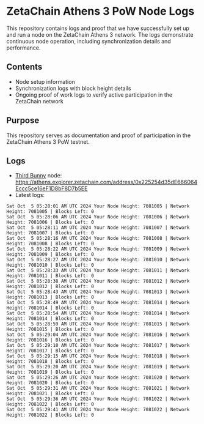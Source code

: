 # ZetaChain Athens 3 PoW Node Logs
This repository contains logs and proof that we have successfully set up and run a node on the ZetaChain Athens 3 network. The logs demonstrate continuous node operation, including synchronization details and performance.

## Contents
- Node setup information
- Synchronization logs with block height details
- Ongoing proof of work logs to verify active participation in the ZetaChain network

## Purpose
This repository serves as documentation and proof of participation in the ZetaChain Athens 3 PoW testnet.

## Logs

- [Third Bunny](https://thirdbunny.xyz/) node: https://athens.explorer.zetachain.com/address/0x225254d35dE666064Eccc5ce16eF1D8bF8D7b5EE
- Latest logs:
```
Sat Oct  5 05:28:01 AM UTC 2024 Your Node Height: 7081005 | Network Height: 7081005 | Blocks Left: 0
Sat Oct  5 05:28:06 AM UTC 2024 Your Node Height: 7081006 | Network Height: 7081006 | Blocks Left: 0
Sat Oct  5 05:28:11 AM UTC 2024 Your Node Height: 7081007 | Network Height: 7081007 | Blocks Left: 0
Sat Oct  5 05:28:16 AM UTC 2024 Your Node Height: 7081008 | Network Height: 7081008 | Blocks Left: 0
Sat Oct  5 05:28:22 AM UTC 2024 Your Node Height: 7081009 | Network Height: 7081009 | Blocks Left: 0
Sat Oct  5 05:28:27 AM UTC 2024 Your Node Height: 7081010 | Network Height: 7081010 | Blocks Left: 0
Sat Oct  5 05:28:33 AM UTC 2024 Your Node Height: 7081011 | Network Height: 7081011 | Blocks Left: 0
Sat Oct  5 05:28:38 AM UTC 2024 Your Node Height: 7081012 | Network Height: 7081012 | Blocks Left: 0
Sat Oct  5 05:28:43 AM UTC 2024 Your Node Height: 7081013 | Network Height: 7081013 | Blocks Left: 0
Sat Oct  5 05:28:49 AM UTC 2024 Your Node Height: 7081014 | Network Height: 7081014 | Blocks Left: 0
Sat Oct  5 05:28:54 AM UTC 2024 Your Node Height: 7081014 | Network Height: 7081014 | Blocks Left: 0
Sat Oct  5 05:28:59 AM UTC 2024 Your Node Height: 7081015 | Network Height: 7081015 | Blocks Left: 0
Sat Oct  5 05:29:04 AM UTC 2024 Your Node Height: 7081016 | Network Height: 7081016 | Blocks Left: 0
Sat Oct  5 05:29:10 AM UTC 2024 Your Node Height: 7081017 | Network Height: 7081017 | Blocks Left: 0
Sat Oct  5 05:29:15 AM UTC 2024 Your Node Height: 7081018 | Network Height: 7081018 | Blocks Left: 0
Sat Oct  5 05:29:20 AM UTC 2024 Your Node Height: 7081019 | Network Height: 7081019 | Blocks Left: 0
Sat Oct  5 05:29:26 AM UTC 2024 Your Node Height: 7081020 | Network Height: 7081020 | Blocks Left: 0
Sat Oct  5 05:29:31 AM UTC 2024 Your Node Height: 7081021 | Network Height: 7081021 | Blocks Left: 0
Sat Oct  5 05:29:36 AM UTC 2024 Your Node Height: 7081022 | Network Height: 7081022 | Blocks Left: 0
Sat Oct  5 05:29:41 AM UTC 2024 Your Node Height: 7081022 | Network Height: 7081022 | Blocks Left: 0
```
